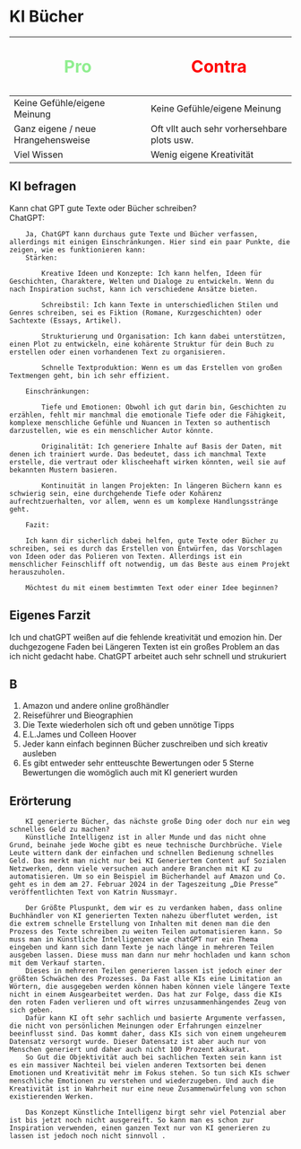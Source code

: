 # KI Bücher

| <p style="color:Lightgreen;font-size:30px;">Pro</p> | <p style="color:red;font-size:30px;">Contra</p>  | 
|---|---|
|  Keine Gefühle/eigene Meinung | Keine Gefühle/eigene Meinung  |
|  Ganz eigene / neue Hrangehensweise |Oft vllt auch sehr vorhersehbare plots usw.|
|Viel Wissen|Wenig eigene Kreativität|

## KI befragen
Kann chat GPT gute Texte oder Bücher schreiben?</br>
ChatGPT:
       

        Ja, ChatGPT kann durchaus gute Texte und Bücher verfassen, allerdings mit einigen Einschränkungen. Hier sind ein paar Punkte, die zeigen, wie es funktionieren kann:
        Stärken:

            Kreative Ideen und Konzepte: Ich kann helfen, Ideen für Geschichten, Charaktere, Welten und Dialoge zu entwickeln. Wenn du nach Inspiration suchst, kann ich verschiedene Ansätze bieten.

            Schreibstil: Ich kann Texte in unterschiedlichen Stilen und Genres schreiben, sei es Fiktion (Romane, Kurzgeschichten) oder Sachtexte (Essays, Artikel).

            Strukturierung und Organisation: Ich kann dabei unterstützen, einen Plot zu entwickeln, eine kohärente Struktur für dein Buch zu erstellen oder einen vorhandenen Text zu organisieren.

            Schnelle Textproduktion: Wenn es um das Erstellen von großen Textmengen geht, bin ich sehr effizient.

        Einschränkungen:

            Tiefe und Emotionen: Obwohl ich gut darin bin, Geschichten zu erzählen, fehlt mir manchmal die emotionale Tiefe oder die Fähigkeit, komplexe menschliche Gefühle und Nuancen in Texten so authentisch darzustellen, wie es ein menschlicher Autor könnte.

            Originalität: Ich generiere Inhalte auf Basis der Daten, mit denen ich trainiert wurde. Das bedeutet, dass ich manchmal Texte erstelle, die vertraut oder klischeehaft wirken könnten, weil sie auf bekannten Mustern basieren.

            Kontinuität in langen Projekten: In längeren Büchern kann es schwierig sein, eine durchgehende Tiefe oder Kohärenz aufrechtzuerhalten, vor allem, wenn es um komplexe Handlungsstränge geht.

        Fazit:

        Ich kann dir sicherlich dabei helfen, gute Texte oder Bücher zu schreiben, sei es durch das Erstellen von Entwürfen, das Vorschlagen von Ideen oder das Polieren von Texten. Allerdings ist ein menschlicher Feinschliff oft notwendig, um das Beste aus einem Projekt herauszuholen.

        Möchtest du mit einem bestimmten Text oder einer Idee beginnen?

## Eigenes Farzit

Ich und chatGPT weißen auf die fehlende kreativität und emozion hin. Der duchgezogene Faden bei Längeren Texten ist ein großes Problem an das ich nicht gedacht habe. ChatGPT arbeitet auch sehr schnell und strukuriert

## B

1) Amazon und andere online großhändler
2) Reiseführer und Bieographien
3) Die Texte wiederholen sich oft und geben unnötige Tipps
4) E.L.James und Colleen Hoover
5) Jeder kann einfach beginnen Bücher zuschreiben und sich kreativ ausleben
6) Es gibt entweder sehr entteuschte Bewertungen oder 5 Sterne Bewertungen die womöglich auch mit KI generiert wurden

## Erörterung

        KI generierte Bücher, das nächste große Ding oder doch nur ein weg schnelles Geld zu machen?
        Künstliche Intelligenz ist in aller Munde und das nicht ohne Grund, beinahe jede Woche gibt es neue technische Durchbrüche. Viele Leute wittern dank der einfachen und schnellen Bedienung schnelles Geld. Das merkt man nicht nur bei KI Generiertem Content auf Sozialen Netzwerken, denn viele versuchen auch andere Branchen mit KI zu automatisieren. Um so ein Beispiel im Bücherhandel auf Amazon und Co. geht es in dem am 27. Februar 2024 in der Tageszeitung „Die Presse“ veröffentlichten Text von Katrin Nussmayr.

        Der Größte Pluspunkt, dem wir es zu verdanken haben, dass online Buchhändler von KI generierten Texten nahezu überflutet werden, ist die extrem schnelle Erstellung von Inhalten mit denen man die den Prozess des Texte schreiben zu weiten Teilen automatisieren kann. So muss man in Künstliche Intelligenzen wie chatGPT nur ein Thema eingeben und kann sich dann Texte je nach länge in mehreren Teilen ausgeben lassen. Diese muss man dann nur mehr hochladen und kann schon mit dem Verkauf starten.
        Dieses in mehreren Teilen generieren lassen ist jedoch einer der größten Schwächen des Prozesses. Da Fast alle KIs eine Limitation an Wörtern, die ausgegeben werden können haben können viele längere Texte nicht in einem Ausgearbeitet werden. Das hat zur Folge, dass die KIs den roten Faden verlieren und oft wirres unzusammenhängendes Zeug von sich geben.
        Dafür kann KI oft sehr sachlich und basierte Argumente verfassen, die nicht von persönlichen Meinungen oder Erfahrungen einzelner beeinflusst sind. Das kommt daher, dass KIs sich von einem ungeheurem Datensatz versorgt wurde. Dieser Datensatz ist aber auch nur von Menschen generiert und daher auch nicht 100 Prozent akkurat.
        So Gut die Objektivität auch bei sachlichen Texten sein kann ist es ein massiver Nachteil bei vielen anderen Textsorten bei denen Emotionen und Kreativität mehr im Fokus stehen. So tun sich KIs schwer menschliche Emotionen zu verstehen und wiederzugeben. Und auch die Kreativität ist in Wahrheit nur eine neue Zusammenwürfelung von schon existierenden Werken.

        Das Konzept Künstliche Intelligenz birgt sehr viel Potenzial aber ist bis jetzt noch nicht ausgereift. So kann man es schon zur Inspiration verwenden, einen ganzen Text nur von KI generieren zu lassen ist jedoch noch nicht sinnvoll .
